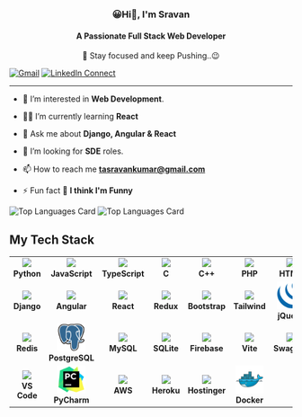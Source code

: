 <h3 align="center">😀Hi👋, I'm Sravan</h3>

<h4 align="center">A Passionate Full Stack Web Developer</h4>

<p align="center">🚀 Stay focused and keep Pushing..😉</p>

[![Gmail](https://img.shields.io/badge/%20-Send%20Mail-black?color=14171A&labelColor=ef5350&logo=gmail&logoColor=ffffff)](mailto:sravan0095@gmail.com)
[![LinkedIn Connect](https://img.shields.io/badge/%20-Connect-black?color=14171A&labelColor=0a66c2&logo=linkedin&logoColor=ffffff)](https://www.linkedin.com/in/sravankumarta/)

<hr>

- 👀 I’m interested in **Web Development**.
  
- 👨‍💻 I’m currently learning **React**

- 💬 Ask me about **Django, Angular & React**

- 💞️ I’m looking for **SDE** roles.

- 📫 How to reach me **tasravankumar@gmail.com**

- ⚡ Fun fact 🤪 **I think I'm Funny**

![Top Languages Card](https://github-readme-streak-stats.herokuapp.com/?user=sravan-kumar-ta&layout=compact)
![Top Languages Card](https://github-readme-stats.vercel.app/api/top-langs/?username=sravan-kumar-ta&layout=compact)

## My Tech Stack
<table>
    <tr>
        <td align="center">
            <img height="50"
                src="https://user-images.githubusercontent.com/25181517/183423507-c056a6f9-1ba8-4312-a350-19bcbc5a8697.png">
            <br><b>Python</b></br>
        </td>
        <td align="center">
            <img height="50"
                src="https://user-images.githubusercontent.com/25181517/117447155-6a868a00-af3d-11eb-9cfe-245df15c9f3f.png">
            <br><b>JavaScript</b></br>
        </td>
        <td align="center">
            <img height="50"
                src="https://user-images.githubusercontent.com/25181517/183890598-19a0ac2d-e88a-4005-a8df-1ee36782fde1.png">
            <br><b>TypeScript</b></br>
        </td>
        <td align="center">
            <img height="50"
                src="https://user-images.githubusercontent.com/25181517/192106070-46255bcf-65e6-4c6b-a296-bf8d0d8fb2a7.png">
            <br><b>C</b></br>
        </td>
        <td align="center">
            <img height="50"
                src="https://user-images.githubusercontent.com/25181517/192106073-90fffafe-3562-4ff9-a37e-c77a2da0ff58.png">
            <br><b>C++</b></br>
        </td>
        <td align="center">
            <img height="50"
                src="https://user-images.githubusercontent.com/25181517/183570228-6a040b9f-3ddf-47a2-a201-743121dac664.png">
            <br><b>PHP</b></br>
        </td>
        <td align="center">
            <img height="50"
                src="https://user-images.githubusercontent.com/25181517/192158954-f88b5814-d510-4564-b285-dff7d6400dad.png">
            <br><b>HTML</b></br>
        </td>
        <td align="center">
            <img height="50"
                src="https://user-images.githubusercontent.com/25181517/183898674-75a4a1b1-f960-4ea9-abcb-637170a00a75.png">
            <br><b>CSS</b></br>
        </td>
    </tr>
    <tr>
        <td align="center">
            <img height="50"
                src="https://github.com/marwin1991/profile-technology-icons/assets/62091613/9bf5650b-e534-4eae-8a26-8379d076f3b4">
            <br><b>Django</b></br>
        </td>
        <td align="center">
            <img height="50"
                src="https://user-images.githubusercontent.com/25181517/183890595-779a7e64-3f43-4634-bad2-eceef4e80268.png">
            <br><b>Angular</b></br>
        </td>
        <td align="center">
            <img height="50"
                src="https://user-images.githubusercontent.com/25181517/183897015-94a058a6-b86e-4e42-a37f-bf92061753e5.png">
            <br><b>React</b></br>
        </td>
        <td align="center">
            <img height="50"
                src="https://user-images.githubusercontent.com/25181517/187896150-cc1dcb12-d490-445c-8e4d-1275cd2388d6.png">
            <br><b>Redux</b></br>
        </td>
        <td align="center">
            <img height="50"
                src="https://user-images.githubusercontent.com/25181517/183898054-b3d693d4-dafb-4808-a509-bab54cf5de34.png">
            <br><b>Bootstrap</b></br>
        </td>
        <td align="center">
            <img height="50"
                src="https://user-images.githubusercontent.com/25181517/202896760-337261ed-ee92-4979-84c4-d4b829c7355d.png">
            <br><b>Tailwind</b></br>
        </td>
        <td align="center">
            <img height="50"
                src="https://raw.githubusercontent.com/devicons/devicon/master/icons/jquery/jquery-original.svg">
            <br><b>jQuery</b></br>
        </td>
        <td align="center">
            <img height="50"
                src="https://user-images.githubusercontent.com/25181517/192107858-fe19f043-c502-4009-8c47-476fc89718ad.png">
            <br><b>REST</b></br>
        </td>
    </tr>
    <tr>
        <td align="center">
            <img height="50"
                src="https://user-images.githubusercontent.com/25181517/182884894-d3fa6ee0-f2b4-4960-9961-64740f533f2a.png">
            <br><b>Redis</b></br>
        </td>
        <td align="center">
            <img height="50"
                src="https://raw.githubusercontent.com/devicons/devicon/master/icons/postgresql/postgresql-original.svg">
            <br><b>PostgreSQL</b></br>
        </td>
        <td align="center">
            <img height="50"
                src="https://user-images.githubusercontent.com/25181517/183896128-ec99105a-ec1a-4d85-b08b-1aa1620b2046.png">
            <br><b>MySQL</b></br>
        </td>
        <td align="center">
            <img height="50"
                src="https://github.com/marwin1991/profile-technology-icons/assets/136815194/82df4543-236b-4e45-9604-5434e3faab17">
            <br><b>SQLite</b></br>
        </td>
        <td align="center">
            <img height="50"
                src="https://user-images.githubusercontent.com/25181517/189716855-2c69ca7a-5149-4647-936d-780610911353.png">
            <br><b>Firebase</b></br>
        </td>
        <td align="center">
            <img height="50"
                src="https://github-production-user-asset-6210df.s3.amazonaws.com/62091613/261395532-b40892ef-efb8-4b0e-a6b5-d1cfc2f3fc35.png">
            <br><b>Vite</b></br>
        </td>
        <td align="center">
            <img height="50"
                src="https://user-images.githubusercontent.com/25181517/186711335-a3729606-5a78-4496-9a36-06efcc74f800.png">
            <br><b>Swagger</b></br>
        </td>
        <td align="center">
            <img height="50"
                src="https://user-images.githubusercontent.com/25181517/192109061-e138ca71-337c-4019-8d42-4792fdaa7128.png">
            <br><b>Postman</b></br>
        </td>
    </tr>
    <tr>
        <td align="center">
            <img height="50"
                src="https://user-images.githubusercontent.com/25181517/192108891-d86b6220-e232-423a-bf5f-90903e6887c3.png">
            <br><b>VS Code</b></br>
        </td>
        <td align="center">
            <img height="50"
                src="https://raw.githubusercontent.com/devicons/devicon/master/icons/pycharm/pycharm-original.svg">
            <br><b>PyCharm</b></br>
        </td>
        <td align="center">
            <img height="50"
                src="https://user-images.githubusercontent.com/25181517/183896132-54262f2e-6d98-41e3-8888-e40ab5a17326.png">
            <br><b>AWS</b></br>
        </td>
        <td align="center">
            <img height="50"
                src="https://github.com/user-attachments/assets/cab50456-3582-4ec7-8d79-970e27ad2486">
            <br><b>Heroku</b></br>
        </td>
        <td align="center">
            <img height="50"
                src="https://github.com/user-attachments/assets/87c6e106-9a07-48eb-a132-5cb41afbd86b">
            <br><b>Hostinger</b></br>
        </td>
        <td align="center">
            <img height="50"
                src="https://raw.githubusercontent.com/devicons/devicon/master/icons/docker/docker-original.svg">
            <br><b>Docker</b></br>
        </td>
    </tr>
</table>

